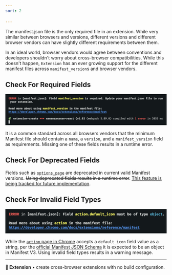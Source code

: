 ```yaml
---
sort: 2

---
```


The manifest.json file is the only required file in an extension. While very similar between browsers and versions, different versions and different browser vendors can have slightly different requirements between them.

In an ideal world, browser vendors would agree between conventions and developers shouldn't worry about cross-browser compatibilities. While this doesn't happen, `Extension` has an ever growing support for the different manifest files across `manifest_version`s and browser vendors.

## Check For Required Fields

![Required Field](../assets/required_field.png)

It is a common standard across all browsers vendors that the minimum Manifest file should contain a `name`, a `version`, and a `manifest_version` field as requirements. Missing one of these fields results in a runtime error.

## Check For Deprecated Fields

Fields such as [`options_page`](https://developer.mozilla.org/en-US/docs/Mozilla/Add-ons/WebExtensions/manifest.json/options_page) are deprecated in current valid Manifest versions. ~~Using deprecated fields results in a runtime error~~. [This feature is being tracked for future implementation](https://github.com/cezaraugusto/Extension/issues/43).
## Check For Invalid Field Types

![Invalid Field](../assets/invalid_field.png)

While the [`action` page in Chrome](https://developer.chrome.com/docs/extensions/reference/api/action) accepts a `default_icon` field value as a string, per the [official Manifest JSON Schema](https://json.schemastore.org/chrome-manifest.json) it is expected to be an object in Manifest V3. Using invalid field types results in a warning message.

<!-- 
## Check If Field is Supported By The Manifest Version

While the [`web_accessible_resources`](https://developer.chrome.com/docs/extensions/develop/migrate/manifest) field accepts an array of strings in Manifest V2, in Manifest V3 it is set as an array of objects. ~~Using fields not supported by the current `manifest_version` results in an error message~~. [This feature is being tracked for future implementation](https://github.com/cezaraugusto/Extension/issues/42).

## Check If Field is Supported By The Current Browser

The property `theme_icons` of [`browser_action`](https://developer.mozilla.org/en-US/docs/Mozilla/Add-ons/WebExtensions/manifest.json/browser_action) enables you to specify different icons for themes depending on whether Firefox detects that the theme uses dark or light text, but it has no effect in Chrome. ~~Using fields not supported by the current browser results in a warning message~~. [This feature is being tracked for future implementation](https://github.com/cezaraugusto/Extension/issues/39).
-->
---

**🧩 Extension** • create cross-browser extensions with no build configuration.
